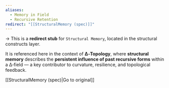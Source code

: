 ```yaml
---
aliases:
  - Memory in Field
  - Recursive Retention
redirect: "[[StructuralMemory (spec)]]"
---
```


→ This is a **redirect stub** for `Structural Memory`, located in the structural constructs layer.

It is referenced here in the context of **∆‑Topology**, where **structural memory** describes the **persistent influence of past recursive forms** within a ∆‑field — a key contributor to curvature, resilience, and topological feedback.

[[StructuralMemory (spec)|Go to original]]
